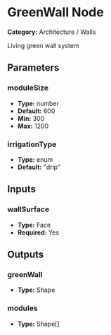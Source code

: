 
# GreenWall Node

**Category:** Architecture / Walls

Living green wall system

## Parameters


### moduleSize
- **Type:** number
- **Default:** 600
- **Min:** 300
- **Max:** 1200



### irrigationType
- **Type:** enum
- **Default:** "drip"





## Inputs


### wallSurface
- **Type:** Face
- **Required:** Yes



## Outputs


### greenWall
- **Type:** Shape



### modules
- **Type:** Shape[]




